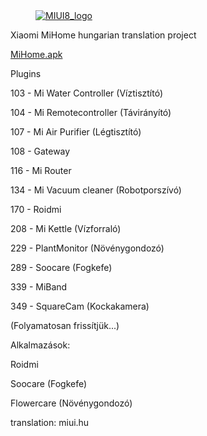 <dl><dd><a href="https://miui.hu/" target="_blank"><img src="http://i.imgur.com/bLwPBvn.jpg" border="0" alt="MIUI8_logo"></a></dd></dl>

Xiaomi MiHome hungarian translation project

[MiHome.apk](http://miui.hu/files/MiHome/MiHome_4.1.19.apk)

 Plugins

103 - Mi Water Controller (Víztisztító)

104 - Mi Remotecontroller (Távirányító)

107 - Mi Air Purifier (Légtisztító)

108 - Gateway

116 - Mi Router

134 - Mi Vacuum cleaner (Robotporszívó)

170 - Roidmi

208 - Mi Kettle (Vízforraló)

229 - PlantMonitor (Növénygondozó)

289 - Soocare (Fogkefe)

339 - MiBand

349 - SquareCam (Kockakamera)


(Folyamatosan frissítjük...)



Alkalmazások:

Roidmi

Soocare (Fogkefe)

Flowercare (Növénygondozó)



translation: miui.hu
